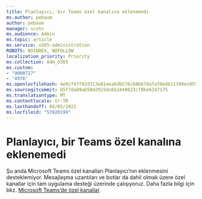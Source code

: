```yaml
---
title: Planlayıcı, bir Teams özel kanalına eklenemedi
ms.author: pebaum
author: pebaum
manager: scotv
ms.audience: Admin
ms.topic: article
ms.service: o365-administration
ROBOTS: NOINDEX, NOFOLLOW
localization_priority: Priority
ms.collection: Adm_O365
ms.custom:
- "9000727"
- "4976"
ms.openlocfilehash: 4e9cf47f02d313e81eea6db576cb8bb74afaf0e4b11399ec0557bd771709491a
ms.sourcegitcommit: b5f7da89a650d2915dc652449623c78be6247175
ms.translationtype: MT
ms.contentlocale: tr-TR
ms.lasthandoff: 08/05/2021
ms.locfileid: "53920199"
---
```

# <a name="unable-to-add-planner-to-a-teams-private-channel"></a>Planlayıcı, bir Teams özel kanalına eklenemedi

Şu anda Microsoft Teams özel kanalları Planlayıcı’nın eklenmesini desteklemiyor.  Mesajlaşma uzantıları ve botlar da dahil olmak üzere özel kanallar için tam uygulama desteği üzerinde çalışıyoruz. Daha fazla bilgi için bkz. [Microsoft Teams’de özel kanallar](https://docs.microsoft.com/microsoftteams/private-channels#what-you-need-to-know-about-private-channels).
